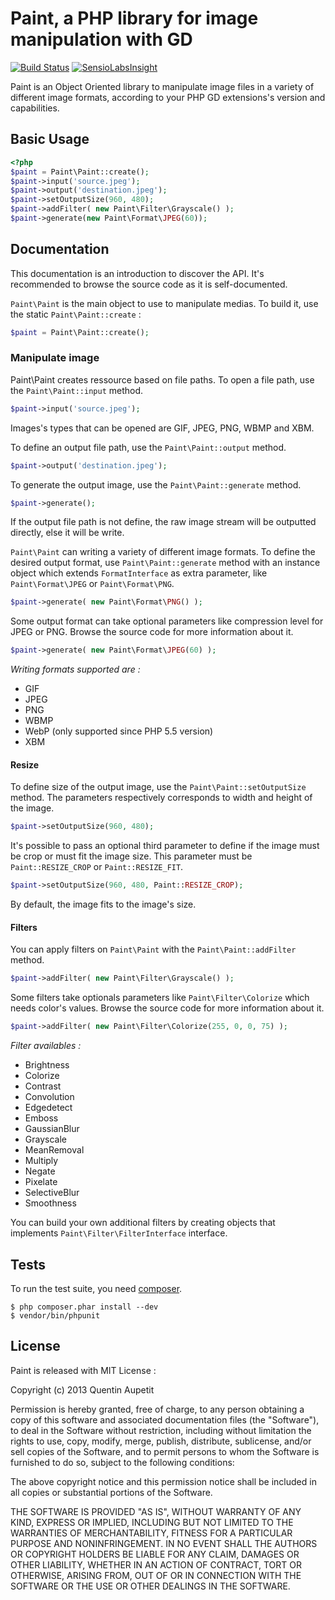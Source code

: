 Paint, a PHP library for image manipulation with GD
===================================================
[![Build Status](https://secure.travis-ci.org/moust/Paint.png?branch=master)](http://travis-ci.org/moust/Paint) [![SensioLabsInsight](https://insight.sensiolabs.com/projects/079bf687-48d4-426a-af3d-3d374525e766/mini.png)](https://insight.sensiolabs.com/projects/079bf687-48d4-426a-af3d-3d374525e766)

Paint is an Object Oriented library to manipulate image files in a variety of different image formats, according to your PHP GD extensions's version and capabilities.

## Basic Usage

```php
<?php
$paint = Paint\Paint::create();
$paint->input('source.jpeg');
$paint->output('destination.jpeg');
$paint->setOutputSize(960, 480);
$paint->addFilter( new Paint\Filter\Grayscale() );
$paint->generate(new Paint\Format\JPEG(60));
```

## Documentation

This documentation is an introduction to discover the API. It's recommended to browse the source code as it is self-documented.

`Paint\Paint` is the main object to use to manipulate medias. To build it, use the static `Paint\Paint::create` :

```php
$paint = Paint\Paint::create();
```

### Manipulate image

Paint\Paint creates ressource based on file paths. To open a file path, use the `Paint\Paint::input` method.

```php
$paint->input('source.jpeg');
```

Images's types that can be opened are GIF, JPEG, PNG, WBMP and XBM.

To define an output file path, use the `Paint\Paint::output` method.  

```php
$paint->output('destination.jpeg');
```


To generate the output image, use the `Paint\Paint::generate` method.

```php
$paint->generate();
```

If the output file path is not define, the raw image stream will be outputted directly, else it will be write.


`Paint\Paint` can writing a variety of different image formats. To define the desired output format, use `Paint\Paint::generate` method with an instance object which extends `FormatInterface` as extra parameter, like `Paint\Format\JPEG` or `Paint\Format\PNG`.

```php
$paint->generate( new Paint\Format\PNG() );
```

Some output format can take optional parameters like compression level for JPEG or PNG. Browse the source code for more information about it.

```php
$paint->generate( new Paint\Format\JPEG(60) );
```

*Writing formats supported are :*
- GIF
- JPEG
- PNG
- WBMP
- WebP (only supported since PHP 5.5 version)
- XBM

#### Resize

To define size of the output image, use the `Paint\Paint::setOutputSize` method. The parameters respectively corresponds to width and height of the image.

```php
$paint->setOutputSize(960, 480);
```

It's possible to pass an optional third parameter to define if the image must be crop or must fit the image size. This parameter must be `Paint::RESIZE_CROP` or `Paint::RESIZE_FIT`. 

```php
$paint->setOutputSize(960, 480, Paint::RESIZE_CROP);
```

By default, the image fits to the image's size.

#### Filters

You can apply filters on `Paint\Paint` with the `Paint\Paint::addFilter` method.

```php
$paint->addFilter( new Paint\Filter\Grayscale() );
```

Some filters take optionals parameters like `Paint\Filter\Colorize` which needs color's values. Browse the source code for more information about it.

```php
$paint->addFilter( new Paint\Filter\Colorize(255, 0, 0, 75) );
```

*Filter availables :*
- Brightness
- Colorize
- Contrast
- Convolution
- Edgedetect
- Emboss
- GaussianBlur
- Grayscale
- MeanRemoval
- Multiply
- Negate
- Pixelate
- SelectiveBlur
- Smoothness

You can build your own additional filters by creating objects that implements `Paint\Filter\FilterInterface` interface.

## Tests

To run the test suite, you need [composer](http://getcomposer.org).

    $ php composer.phar install --dev
    $ vendor/bin/phpunit

## License

Paint is released with MIT License :

Copyright (c) 2013 Quentin Aupetit

Permission is hereby granted, free of charge, to any person obtaining a copy
of this software and associated documentation files (the "Software"), to deal
in the Software without restriction, including without limitation the rights
to use, copy, modify, merge, publish, distribute, sublicense, and/or sell
copies of the Software, and to permit persons to whom the Software is
furnished to do so, subject to the following conditions:

The above copyright notice and this permission notice shall be included in
all copies or substantial portions of the Software.

THE SOFTWARE IS PROVIDED "AS IS", WITHOUT WARRANTY OF ANY KIND, EXPRESS OR
IMPLIED, INCLUDING BUT NOT LIMITED TO THE WARRANTIES OF MERCHANTABILITY,
FITNESS FOR A PARTICULAR PURPOSE AND NONINFRINGEMENT. IN NO EVENT SHALL THE
AUTHORS OR COPYRIGHT HOLDERS BE LIABLE FOR ANY CLAIM, DAMAGES OR OTHER
LIABILITY, WHETHER IN AN ACTION OF CONTRACT, TORT OR OTHERWISE, ARISING FROM,
OUT OF OR IN CONNECTION WITH THE SOFTWARE OR THE USE OR OTHER DEALINGS IN
THE SOFTWARE.